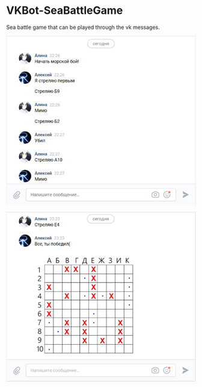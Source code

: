 # VKBot-SeaBattleGame
Sea battle game that can be played through the vk messages.

![alt text](https://github.com/Alesk7/VKBot-SeaBattleGame/blob/master/example.png)

![alt text](https://github.com/Alesk7/VKBot-SeaBattleGame/blob/master/results.png)
